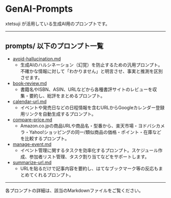 # GenAI-Prompts

xtetsuji が活用している生成AI用のプロンプトです。

---

## prompts/ 以下のプロンプト一覧

- [avoid-hallucination.md](prompts/avoid-hallucination.md)
    - 生成AIのハルシネーション（幻覚）を防止するための汎用プロンプト。不確かな情報に対して「わかりません」と明言させ、事実と推測を区別させます。
- [book-review.md](prompts/book-review.md)
    - 書籍名やISBN、ASIN、URLなどから各種書評サイトのレビューを収集・要約し、総評をまとめるプロンプト。
- [calendar-url.md](prompts/calendar-url.md)
    - イベントや発売日などの日程情報を含むURLからGoogleカレンダー登録用リンクを自動生成するプロンプト。
- [compare-price.md](prompts/compare-price.md)
    - Amazon.co.jpの商品URLや商品名・型番から、楽天市場・ヨドバシカメラ・Yahoo!ショッピングの同一/類似商品の価格・ポイント・在庫などを比較するプロンプト。
- [manage-event.md](prompts/manage-event.md)
    - イベント管理に関するタスクを効率化するプロンプト。スケジュール作成、参加者リスト管理、タスク割り当てなどをサポートします。
- [summarize-url.md](prompts/summarize-url.md)
    - URLを貼るだけで記事内容を要約し、はてなブックマーク等の反応もまとめてくれるプロンプト。

---

各プロンプトの詳細は、該当のMarkdownファイルをご覧ください。
